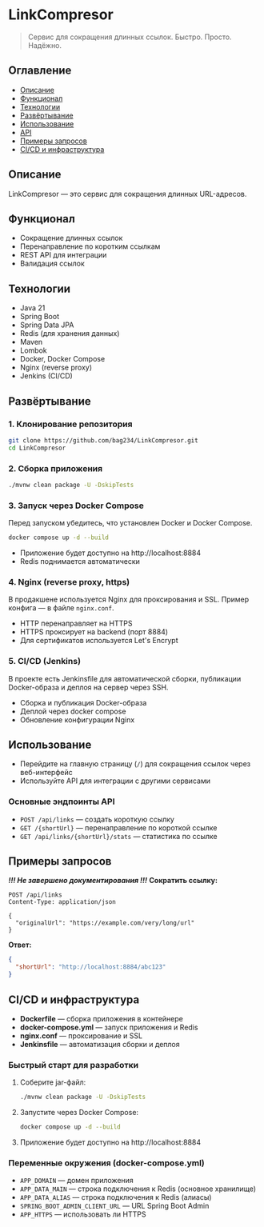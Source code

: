 # LinkCompresor

> Сервис для сокращения длинных ссылок.
> Быстро. Просто. Надёжно.

## Оглавление
- [Описание](#описание)
- [Функционал](#функционал)
- [Технологии](#технологии)
- [Развёртывание](#развёртывание)
- [Использование](#использование)
- [API](#api)
- [Примеры запросов](#примеры-запросов)
- [CI/CD и инфраструктура](#cicd-и-инфраструктура)


## Описание

LinkCompresor — это сервис для сокращения длинных URL-адресов. 

## Функционал
- Сокращение длинных ссылок
- Перенаправление по коротким ссылкам
- REST API для интеграции
- Валидация ссылок

## Технологии
- Java 21
- Spring Boot
- Spring Data JPA
- Redis (для хранения данных)
- Maven
- Lombok
- Docker, Docker Compose
- Nginx (reverse proxy)
- Jenkins (CI/CD)

## Развёртывание

### 1. Клонирование репозитория
```bash
git clone https://github.com/bag234/LinkCompresor.git
cd LinkCompresor
```

### 2. Сборка приложения
```bash
./mvnw clean package -U -DskipTests
```

### 3. Запуск через Docker Compose

Перед запуском убедитесь, что установлен Docker и Docker Compose.

```bash
docker compose up -d --build
```

- Приложение будет доступно на http://localhost:8884
- Redis поднимается автоматически

### 4. Nginx (reverse proxy, https)

В продакшене используется Nginx для проксирования и SSL. Пример конфига — в файле `nginx.conf`.

- HTTP перенаправляет на HTTPS
- HTTPS проксирует на backend (порт 8884)
- Для сертификатов используется Let's Encrypt

### 5. CI/CD (Jenkins)

В проекте есть Jenkinsfile для автоматической сборки, публикации Docker-образа и деплоя на сервер через SSH.

- Сборка и публикация Docker-образа
- Деплой через docker compose
- Обновление конфигурации Nginx

## Использование

- Перейдите на главную страницу (`/`) для сокращения ссылок через веб-интерфейс
- Используйте API для интеграции с другими сервисами

### Основные эндпоинты API
- `POST /api/links` — создать короткую ссылку
- `GET /{shortUrl}` — перенаправление по короткой ссылке
- `GET /api/links/{shortUrl}/stats` — статистика по ссылке

## Примеры запросов
***!!! Не завершено документирования !!!***
**Сократить ссылку:**
```http
POST /api/links
Content-Type: application/json

{
  "originalUrl": "https://example.com/very/long/url"
}
```
**Ответ:**
```json
{
  "shortUrl": "http://localhost:8884/abc123"
}
```


## CI/CD и инфраструктура

- **Dockerfile** — сборка приложения в контейнере
- **docker-compose.yml** — запуск приложения и Redis
- **nginx.conf** — проксирование и SSL
- **Jenkinsfile** — автоматизация сборки и деплоя

### Быстрый старт для разработки

1. Соберите jar-файл:
    ```bash
    ./mvnw clean package -U -DskipTests
    ```
2. Запустите через Docker Compose:
    ```bash
    docker compose up -d --build
    ```
3. Приложение будет доступно на http://localhost:8884

### Переменные окружения (docker-compose.yml)
- `APP_DOMAIN` — домен приложения
- `APP_DATA_MAIN` — строка подключения к Redis (основное хранилище)
- `APP_DATA_ALIAS` — строка подключения к Redis (алиасы)
- `SPRING_BOOT_ADMIN_CLIENT_URL` — URL Spring Boot Admin
- `APP_HTTPS` — использовать ли HTTPS
